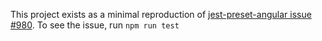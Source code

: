 This project exists as a minimal reproduction of [jest-preset-angular issue #980](https://github.com/thymikee/jest-preset-angular/issues/980). To see the issue, run `npm run test`

